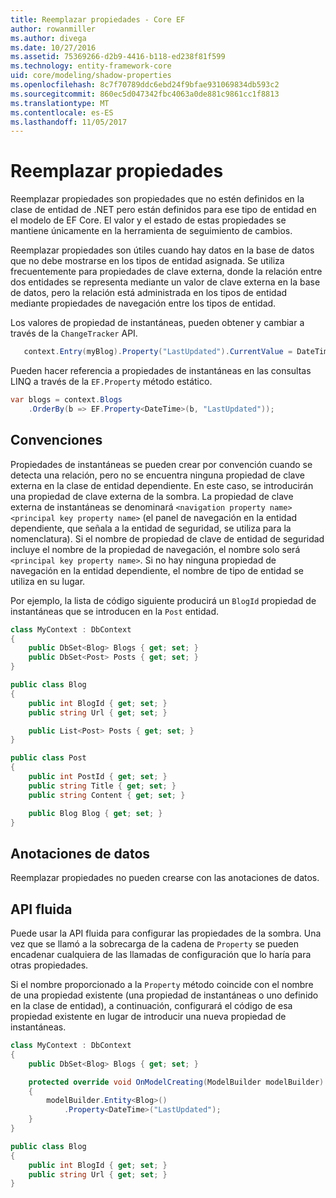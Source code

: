 ```yaml
---
title: Reemplazar propiedades - Core EF
author: rowanmiller
ms.author: divega
ms.date: 10/27/2016
ms.assetid: 75369266-d2b9-4416-b118-ed238f81f599
ms.technology: entity-framework-core
uid: core/modeling/shadow-properties
ms.openlocfilehash: 8c7f70789ddc6ebd24f9bfae931069834db593c2
ms.sourcegitcommit: 860ec5d047342fbc4063a0de881c9861cc1f8813
ms.translationtype: MT
ms.contentlocale: es-ES
ms.lasthandoff: 11/05/2017
---
```

# <a name="shadow-properties"></a>Reemplazar propiedades

Reemplazar propiedades son propiedades que no estén definidos en la clase de entidad de .NET pero están definidos para ese tipo de entidad en el modelo de EF Core. El valor y el estado de estas propiedades se mantiene únicamente en la herramienta de seguimiento de cambios.

Reemplazar propiedades son útiles cuando hay datos en la base de datos que no debe mostrarse en los tipos de entidad asignada. Se utiliza frecuentemente para propiedades de clave externa, donde la relación entre dos entidades se representa mediante un valor de clave externa en la base de datos, pero la relación está administrada en los tipos de entidad mediante propiedades de navegación entre los tipos de entidad.

Los valores de propiedad de instantáneas, pueden obtener y cambiar a través de la `ChangeTracker` API.

``` csharp
   context.Entry(myBlog).Property("LastUpdated").CurrentValue = DateTime.Now;
```

Pueden hacer referencia a propiedades de instantáneas en las consultas LINQ a través de la `EF.Property` método estático.

``` csharp
var blogs = context.Blogs
    .OrderBy(b => EF.Property<DateTime>(b, "LastUpdated"));
```

## <a name="conventions"></a>Convenciones

Propiedades de instantáneas se pueden crear por convención cuando se detecta una relación, pero no se encuentra ninguna propiedad de clave externa en la clase de entidad dependiente. En este caso, se introducirán una propiedad de clave externa de la sombra. La propiedad de clave externa de instantáneas se denominará `<navigation property name><principal key property name>` (el panel de navegación en la entidad dependiente, que señala a la entidad de seguridad, se utiliza para la nomenclatura). Si el nombre de propiedad de clave de entidad de seguridad incluye el nombre de la propiedad de navegación, el nombre solo será `<principal key property name>`. Si no hay ninguna propiedad de navegación en la entidad dependiente, el nombre de tipo de entidad se utiliza en su lugar.

Por ejemplo, la lista de código siguiente producirá un `BlogId` propiedad de instantáneas que se introducen en la `Post` entidad.

<!-- [!code-csharp[Main](samples/core/Modeling/Conventions/Samples/ShadowForeignKey.cs)] -->
``` csharp
class MyContext : DbContext
{
    public DbSet<Blog> Blogs { get; set; }
    public DbSet<Post> Posts { get; set; }
}

public class Blog
{
    public int BlogId { get; set; }
    public string Url { get; set; }

    public List<Post> Posts { get; set; }
}

public class Post
{
    public int PostId { get; set; }
    public string Title { get; set; }
    public string Content { get; set; }

    public Blog Blog { get; set; }
}
```

## <a name="data-annotations"></a>Anotaciones de datos

Reemplazar propiedades no pueden crearse con las anotaciones de datos.

## <a name="fluent-api"></a>API fluida

Puede usar la API fluida para configurar las propiedades de la sombra. Una vez que se llamó a la sobrecarga de la cadena de `Property` se pueden encadenar cualquiera de las llamadas de configuración que lo haría para otras propiedades.

Si el nombre proporcionado a la `Property` método coincide con el nombre de una propiedad existente (una propiedad de instantáneas o uno definido en la clase de entidad), a continuación, configurará el código de esa propiedad existente en lugar de introducir una nueva propiedad de instantáneas.

<!-- [!code-csharp[Main](samples/core/Modeling/FluentAPI/Samples/ShadowProperty.cs?highlight=7,8)] -->
``` csharp
class MyContext : DbContext
{
    public DbSet<Blog> Blogs { get; set; }

    protected override void OnModelCreating(ModelBuilder modelBuilder)
    {
        modelBuilder.Entity<Blog>()
            .Property<DateTime>("LastUpdated");
    }
}

public class Blog
{
    public int BlogId { get; set; }
    public string Url { get; set; }
}
```
